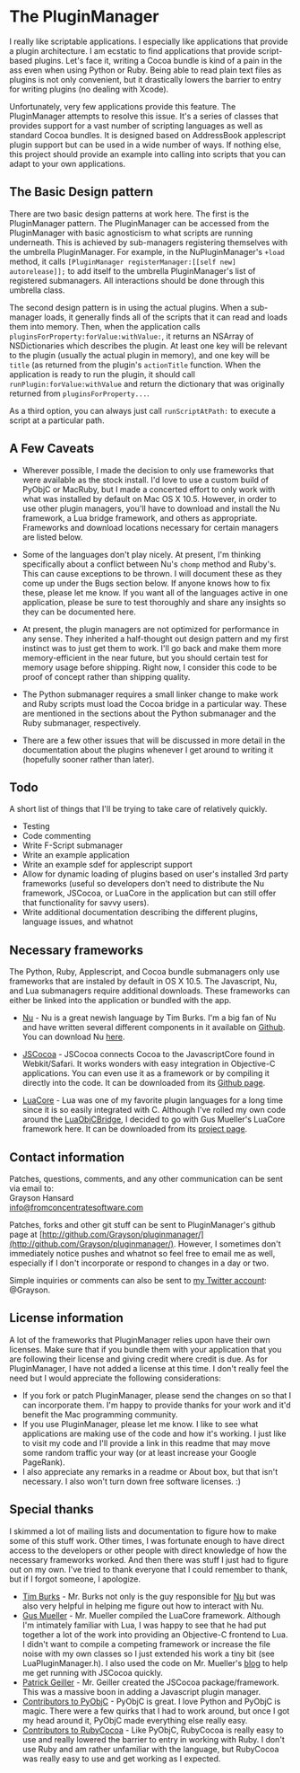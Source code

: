 # The PluginManager

I really like scriptable applications.  I especially like applications that provide a plugin architecture.  I am ecstatic to find applications that provide script-based plugins.  Let's face it, writing a Cocoa bundle is kind of a pain in the ass even when using Python or Ruby.  Being able to read plain text files as plugins is not only convenient, but it drastically lowers the barrier to entry for writing plugins (no dealing with Xcode).

Unfortunately, very few applications provide this feature.  The PluginManager attempts to resolve this issue.  It's a series of classes that provides support for a vast number of scripting languages as well as standard Cocoa bundles.  It is designed based on AddressBook applescript plugin support but can be used in a wide number of ways.  If nothing else, this project should provide an example into calling into scripts that you can adapt to your own applications.

## The Basic Design pattern

There are two basic design patterns at work here.  The first is the PluginManager pattern.  The PluginManager can be accessed from the PluginManager with basic agnosticism to what scripts are running underneath.  This is achieved by sub-managers registering themselves with the umbrella PluginManager.  For example, in the NuPluginManager's `+load` method, it calls `[PluginManager registerManager:[[self new] autorelease]];` to add itself to the umbrella PluginManager's list of registered submanagers.  All interactions should be done through this umbrella class.

The second design pattern is in using the actual plugins.  When a sub-manager loads, it generally finds all of the scripts that it can read and loads them into memory.  Then, when the application calls `pluginsForProperty:forValue:withValue:`, it returns an NSArray of NSDictionaries which describes the plugin.  At least one key will be relevant to the plugin (usually the actual plugin in memory), and one key will be `title` (as returned from the plugin's `actionTitle` function.  When the application is ready to run the plugin, it should call `runPlugin:forValue:withValue` and return the dictionary that was originally returned from `pluginsForProperty...`.

As a third option, you can always just call `runScriptAtPath:` to execute a script at a particular path.

## A Few Caveats

* Wherever possible, I made the decision to only use frameworks that were available as the stock install.  I'd love to use a custom build of PyObjC or MacRuby, but I made a concerted effort to only work with what was installed by default on Mac OS X 10.5.  However, in order to use other plugin managers, you'll have to download and install the Nu framework, a Lua bridge framework, and others as appropriate.  Frameworks and download locations necessary for certain managers are listed below.

* Some of the languages don't play nicely.  At present, I'm thinking specifically about a conflict between Nu's `chomp` method and Ruby's.  This can cause exceptions to be thrown.  I will document these as they come up under the Bugs section below.  If anyone knows how to fix these, please let me know.  If you want all of the languages active in one application, please be sure to test thoroughly and share any insights so they can be documented here.

* At present, the plugin managers are not optimized for performance in any sense.  They inherited a half-thought out design pattern and my first instinct was to just get them to work.  I'll go back and make them more memory-efficient in the near future, but you should certain test for memory usage before shipping.  Right now, I consider this code to be proof of concept rather than shipping quality.

* The Python submanager requires a small linker change to make work and Ruby scripts must load the Cocoa bridge in a particular way.  These are mentioned in the sections about the Python submanager and the Ruby submanager, respectively.

* There are a few other issues that will be discussed in more detail in the documentation about the plugins whenever I get around to writing it (hopefully sooner rather than later).

## Todo

A short list of things that I'll be trying to take care of relatively quickly.

* Testing
* Code commenting
* Write F-Script submanager
* Write an example application
* Write an example sdef for applescript support
* Allow for dynamic loading of plugins based on user's installed 3rd party frameworks (useful so developers don't need to distribute the Nu framework, JSCocoa, or LuaCore in the application but can still offer that functionality for savvy users).
* Write additional documentation describing the different plugins, language issues, and whatnot

## Necessary frameworks

The Python, Ruby, Applescript, and Cocoa bundle submanagers only use frameworks that are instaled by default in OS X 10.5.  The Javascript, Nu, and Lua submanagers require additional downloads.  These frameworks can either be linked into the application or bundled with the app.

* [Nu](http://programming.nu/) - Nu is a great newish language by Tim Burks.  I'm a big fan of Nu and have written several different components in it available on [Github](http://github.com/Grayson).  You can download Nu [here](http://programming.nu/downloads).

* [JSCocoa](http://inexdo.com/JSCocoa) - JSCocoa connects Cocoa to the JavascriptCore found in Webkit/Safari.  It works wonders with easy integration in Objective-C applications.  You can even use it as a framework or by compiling it directly into the code.  It can be downloaded from its [Github page](http://github.com/parmanoir/jscocoa/tree/master).

* [LuaCore](http://gusmueller.com/lua/) - Lua was one of my favorite plugin languages for a long time since it is so easily integrated with C.  Although I've rolled my own code around the [LuaObjCBridge](http://luaforge.net/projects/luaobjcbridge/), I decided to go with Gus Mueller's LuaCore framework here.  It can be downloaded from its [project page](http://gusmueller.com/lua/).

## Contact information

Patches, questions, comments, and any other communication can be sent via email to:  
Grayson Hansard  
[info@fromconcentratesoftware.com](mailto:info@fromconcentratesoftware)

Patches, forks and other git stuff can be sent to PluginManager's github page at [http://github.com/Grayson/pluginmanager/](http://github.com/Grayson/pluginmanager/).  However, I sometimes don't immediately notice pushes and whatnot so feel free to email me as well, especially if I don't incorporate or respond to changes in a day or two.

Simple inquiries or comments can also be sent to [my Twitter account](http://twitter.com/Grayson): @Grayson.

## License information

A lot of the frameworks that PluginManager relies upon have their own licenses.  Make sure that if you bundle them with your application that you are following their license and giving credit where credit is due.  As for PluginManager, I have not added a license at this time.  I don't really feel the need but I would appreciate the following considerations:

* If you fork or patch PluginManager, please send the changes on so that I can incorporate them.  I'm happy to provide thanks for your work and it'd benefit the Mac programming community.
* If you use PluginManager, please let me know.  I like to see what applications are making use of the code and how it's working.  I just like to visit my code and I'll provide a link in this readme that may move some random traffic your way (or at least increase your Google PageRank).
* I also appreciate any remarks in a readme or About box, but that isn't necessary.  I also won't turn down free software licenses. :)

## Special thanks

I skimmed a lot of mailing lists and documentation to figure how to make some of this stuff work.  Other times, I was fortunate enough to have direct access to the developers or other people with direct knowledge of how the necessary frameworks worked.  And then there was stuff I just had to figure out on my own.  I've tried to thank everyone that I could remember to thank, but if I forgot someone, I apologize.

* [Tim Burks](http://blog.neontology.com/) - Mr. Burks not only is the guy responsible for [Nu](http://programming.nu) but was also very helpful in helping me figure out how to interact with Nu.
* [Gus Mueller](http://gusmueller.com) - Mr. Mueller compiled the LuaCore framework.  Although I'm intimately familiar with Lua, I was happy to see that he had put together a lot of the work into providing an Objective-C frontend to Lua.  I didn't want to compile a competing framework or increase the file noise with my own classes so I just extended his work a tiny bit (see LuaPluginManager.h).  I also used the code on Mr. Mueller's [blog](http://gusmueller.com/blog/archives/2009/01/jscocoa_and_acorn_plugins_in_javascript.html) to help me get running with JSCocoa quickly.
* [Patrick Geiller](http://parmanoir.com/) - Mr. Geiller created the JSCocoa package/framework.  This was a massive boon in adding a Javascript plugin manager.
* [Contributors to PyObjC](http://pyobjc.sourceforge.net/) - PyObjC is great.  I love Python and PyObjC is magic.  There were a few quirks that I had to work around, but once I got my head around it, PyObjC made everything else really easy.
* [Contributors to RubyCocoa](http://rubycocoa.sourceforge.net/HomePage) - Like PyObjC, RubyCocoa is really easy to use and really lowered the barrier to entry in working with Ruby.  I don't use Ruby and am rather unfamiliar with the language, but RubyCocoa was really easy to use and get working as I expected.

